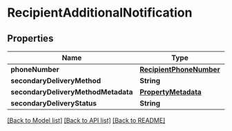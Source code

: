 # RecipientAdditionalNotification

## Properties
Name | Type | Description | Notes
------------ | ------------- | ------------- | -------------
**phoneNumber** | [**RecipientPhoneNumber**](RecipientPhoneNumber.md) |  | [optional] 
**secondaryDeliveryMethod** | **String** |  | [optional] 
**secondaryDeliveryMethodMetadata** | [**PropertyMetadata**](PropertyMetadata.md) |  | [optional] 
**secondaryDeliveryStatus** | **String** |  | [optional] 

[[Back to Model list]](../README.md#documentation-for-models) [[Back to API list]](../README.md#documentation-for-api-endpoints) [[Back to README]](../README.md)


